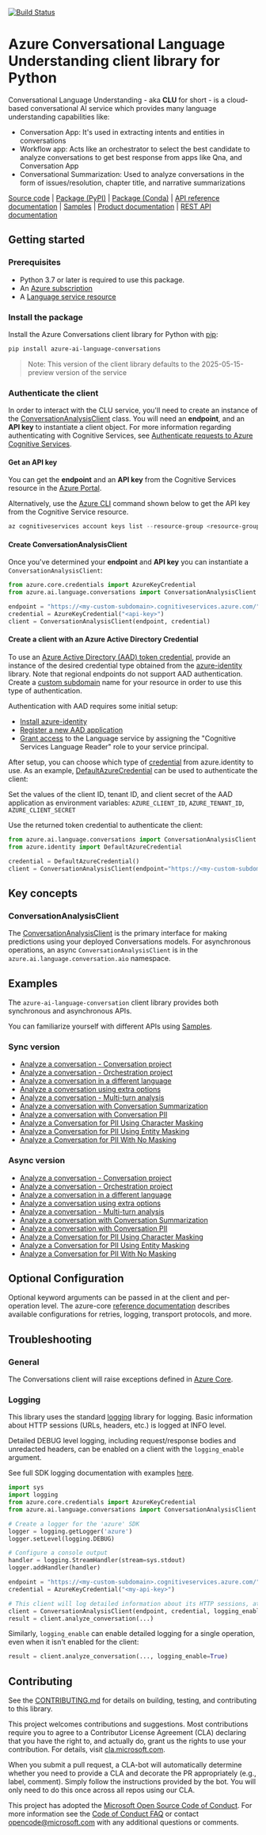 [![Build Status](https://dev.azure.com/azure-sdk/public/_apis/build/status/azure-sdk-for-python.client?branchName=main)](https://dev.azure.com/azure-sdk/public/_build/latest?definitionId=46?branchName=main)

# Azure Conversational Language Understanding client library for Python
Conversational Language Understanding - aka **CLU** for short - is a cloud-based conversational AI service which provides many language understanding capabilities like:
- Conversation App: It's used in extracting intents and entities in conversations
- Workflow app: Acts like an orchestrator to select the best candidate to analyze conversations to get best response from apps like Qna, and Conversation App
- Conversational Summarization: Used to analyze conversations in the form of issues/resolution, chapter title, and narrative summarizations

[Source code][conversationallanguage_client_src]
| [Package (PyPI)][conversationallanguage_pypi_package]
| [Package (Conda)](https://anaconda.org/microsoft/azure-ai-language-conversations/)
| [API reference documentation][api_reference_documentation]
| [Samples][conversationallanguage_samples]
| [Product documentation][conversationallanguage_docs]
| [REST API documentation][conversationallanguage_restdocs]

## Getting started

### Prerequisites

* Python 3.7 or later is required to use this package.
* An [Azure subscription][azure_subscription]
* A [Language service resource][language_resource]


### Install the package

Install the Azure Conversations client library for Python with [pip][pip_link]:

```bash
pip install azure-ai-language-conversations
```

> Note: This version of the client library defaults to the 2025-05-15-preview version of the service

### Authenticate the client
In order to interact with the CLU service, you'll need to create an instance of the [ConversationAnalysisClient][conversationanalysisclient_class] class. You will need an **endpoint**, and an **API key** to instantiate a client object. For more information regarding authenticating with Cognitive Services, see [Authenticate requests to Azure Cognitive Services][cognitive_auth].

#### Get an API key
You can get the **endpoint** and an **API key** from the Cognitive Services resource in the [Azure Portal][azure_portal].

Alternatively, use the [Azure CLI][azure_cli] command shown below to get the API key from the Cognitive Service resource.

```powershell
az cognitiveservices account keys list --resource-group <resource-group-name> --name <resource-name>
```


#### Create ConversationAnalysisClient
Once you've determined your **endpoint** and **API key** you can instantiate a `ConversationAnalysisClient`:

```python
from azure.core.credentials import AzureKeyCredential
from azure.ai.language.conversations import ConversationAnalysisClient

endpoint = "https://<my-custom-subdomain>.cognitiveservices.azure.com/"
credential = AzureKeyCredential("<api-key>")
client = ConversationAnalysisClient(endpoint, credential)
```

#### Create a client with an Azure Active Directory Credential

To use an [Azure Active Directory (AAD) token credential][cognitive_authentication_aad],
provide an instance of the desired credential type obtained from the
[azure-identity][azure_identity_credentials] library.
Note that regional endpoints do not support AAD authentication. Create a [custom subdomain][custom_subdomain]
name for your resource in order to use this type of authentication.

Authentication with AAD requires some initial setup:

- [Install azure-identity][install_azure_identity]
- [Register a new AAD application][register_aad_app]
- [Grant access][grant_role_access] to the Language service by assigning the "Cognitive Services Language Reader" role to your service principal.

After setup, you can choose which type of [credential][azure_identity_credentials] from azure.identity to use.
As an example, [DefaultAzureCredential][default_azure_credential]
can be used to authenticate the client:

Set the values of the client ID, tenant ID, and client secret of the AAD application as environment variables:
`AZURE_CLIENT_ID`, `AZURE_TENANT_ID`, `AZURE_CLIENT_SECRET`

Use the returned token credential to authenticate the client:

```python
from azure.ai.language.conversations import ConversationAnalysisClient
from azure.identity import DefaultAzureCredential

credential = DefaultAzureCredential()
client = ConversationAnalysisClient(endpoint="https://<my-custom-subdomain>.cognitiveservices.azure.com/", credential=credential)
```

## Key concepts

### ConversationAnalysisClient
The [ConversationAnalysisClient][conversationanalysisclient_class] is the primary interface for making predictions using your deployed Conversations models. For asynchronous operations, an async `ConversationAnalysisClient` is in the `azure.ai.language.conversation.aio` namespace.

## Examples
The `azure-ai-language-conversation` client library provides both synchronous and asynchronous APIs.

You can familiarize yourself with different APIs using [Samples](https://github.com/Azure/azure-sdk-for-python/tree/main/sdk/cognitivelanguage/azure-ai-language-conversations/samples).

### Sync version 
* [Analyze a conversation - Conversation project](https://github.com/Azure/azure-sdk-for-python/tree/main/sdk/cognitivelanguage/azure-ai-language-conversations/samples/sample_conversation_prediction.py)
* [Analyze a conversation - Orchestration project](https://github.com/Azure/azure-sdk-for-python/tree/main/sdk/cognitivelanguage/azure-ai-language-conversations/samples/sample_orchestration_prediction.py)
* [Analyze a conversation in a different language](https://github.com/Azure/azure-sdk-for-python/tree/main/sdk/cognitivelanguage/azure-ai-language-conversations/samples/sample_conversation_prediction_with_language.py)
* [Analyze a conversation using extra options](https://github.com/Azure/azure-sdk-for-python/tree/main/sdk/cognitivelanguage/azure-ai-language-conversations/samples/sample_conversation_prediction_with_options.py)
* [Analyze a conversation - Multi-turn analysis](https://github.com/Azure/azure-sdk-for-python/tree/main/sdk/cognitivelanguage/azure-ai-language-conversations/samples/sample_conversation_multi_turn_prediction.py)
* [Analyze a conversation with Conversation Summarization](https://github.com/Azure/azure-sdk-for-python/tree/main/sdk/cognitivelanguage/azure-ai-language-conversations/samples/sample_conversation_summarization.py)
* [Analyze a conversation with Conversation PII](https://github.com/Azure/azure-sdk-for-python/tree/main/sdk/cognitivelanguage/azure-ai-language-conversations/samples/sample_conversation_pii.py)
* [Analyze a Conversation for PII Using Character Masking](https://github.com/Azure/azure-sdk-for-python/tree/main/sdk/cognitivelanguage/azure-ai-language-conversations/samples/sample_conversation_pii_with_character_mask_policy.py)
* [Analyze a Conversation for PII Using Entity Masking](https://github.com/Azure/azure-sdk-for-python/tree/main/sdk/cognitivelanguage/azure-ai-language-conversations/samples/sample_conversation_pii_with_entity_mask_policy.py)
* [Analyze a Conversation for PII With No Masking](https://github.com/Azure/azure-sdk-for-python/tree/main/sdk/cognitivelanguage/azure-ai-language-conversations/samples/sample_conversation_pii_with_no_mask_policy.py)

### Async version
* [Analyze a conversation - Conversation project](https://github.com/Azure/azure-sdk-for-python/tree/main/sdk/cognitivelanguage/azure-ai-language-conversations/samples/async/sample_conversation_prediction_async.py)
* [Analyze a conversation - Orchestration project](https://github.com/Azure/azure-sdk-for-python/tree/main/sdk/cognitivelanguage/azure-ai-language-conversations/samples/async/sample_orchestration_prediction_async.py)
* [Analyze a conversation in a different language](https://github.com/Azure/azure-sdk-for-python/tree/main/sdk/cognitivelanguage/azure-ai-language-conversations/samples/async/sample_conversation_prediction_with_language_async.py)
* [Analyze a conversation using extra options](https://github.com/Azure/azure-sdk-for-python/tree/main/sdk/cognitivelanguage/azure-ai-language-conversations/samples/async/sample_conversation_prediction_with_options_async.py)
* [Analyze a conversation - Multi-turn analysis](https://github.com/Azure/azure-sdk-for-python/tree/main/sdk/cognitivelanguage/azure-ai-language-conversations/samples/async/sample_conversation_multi_turn_prediction_async.py)
* [Analyze a conversation with Conversation Summarization](https://github.com/Azure/azure-sdk-for-python/tree/main/sdk/cognitivelanguage/azure-ai-language-conversations/samples/async/sample_conversation_summarization_async.py)
* [Analyze a conversation with Conversation PII](https://github.com/Azure/azure-sdk-for-python/tree/main/sdk/cognitivelanguage/azure-ai-language-conversations/samples/async/sample_conversation_pii_async.py)
* [Analyze a Conversation for PII Using Character Masking](https://github.com/Azure/azure-sdk-for-python/tree/main/sdk/cognitivelanguage/azure-ai-language-conversations/samples/async/sample_conversation_pii_with_character_mask_policy_async.py)
* [Analyze a Conversation for PII Using Entity Masking](https://github.com/Azure/azure-sdk-for-python/tree/main/sdk/cognitivelanguage/azure-ai-language-conversations/samples/async/sample_conversation_pii_with_entity_mask_policy_async.py)
* [Analyze a Conversation for PII With No Masking](https://github.com/Azure/azure-sdk-for-python/tree/main/sdk/cognitivelanguage/azure-ai-language-conversations/samples/async/sample_conversation_pii_with_no_mask_policy_async.py)

## Optional Configuration

Optional keyword arguments can be passed in at the client and per-operation level. The azure-core [reference documentation][azure_core_ref_docs] describes available configurations for retries, logging, transport protocols, and more.

## Troubleshooting

### General

The Conversations client will raise exceptions defined in [Azure Core][azure_core_exceptions].

### Logging

This library uses the standard
[logging][python_logging] library for logging.
Basic information about HTTP sessions (URLs, headers, etc.) is logged at INFO
level.

Detailed DEBUG level logging, including request/response bodies and unredacted
headers, can be enabled on a client with the `logging_enable` argument.

See full SDK logging documentation with examples [here][sdk_logging_docs].

```python
import sys
import logging
from azure.core.credentials import AzureKeyCredential
from azure.ai.language.conversations import ConversationAnalysisClient

# Create a logger for the 'azure' SDK
logger = logging.getLogger('azure')
logger.setLevel(logging.DEBUG)

# Configure a console output
handler = logging.StreamHandler(stream=sys.stdout)
logger.addHandler(handler)

endpoint = "https://<my-custom-subdomain>.cognitiveservices.azure.com/"
credential = AzureKeyCredential("<my-api-key>")

# This client will log detailed information about its HTTP sessions, at DEBUG level
client = ConversationAnalysisClient(endpoint, credential, logging_enable=True)
result = client.analyze_conversation(...)
```

Similarly, `logging_enable` can enable detailed logging for a single operation, even when it isn't enabled for the client:

```python
result = client.analyze_conversation(..., logging_enable=True)
```

## Contributing

See the [CONTRIBUTING.md][contributing] for details on building, testing, and contributing to this library.

This project welcomes contributions and suggestions. Most contributions require you to agree to a Contributor License Agreement (CLA) declaring that you have the right to, and actually do, grant us the rights to use your contribution. For details, visit [cla.microsoft.com][cla].

When you submit a pull request, a CLA-bot will automatically determine whether you need to provide a CLA and decorate the PR appropriately (e.g., label, comment). Simply follow the instructions provided by the bot. You will only need to do this once across all repos using our CLA.

This project has adopted the [Microsoft Open Source Code of Conduct][code_of_conduct]. For more information see the [Code of Conduct FAQ][coc_faq] or contact [opencode@microsoft.com][coc_contact] with any additional questions or comments.

<!-- LINKS -->
[azure_cli]: https://learn.microsoft.com/cli/azure/
[azure_portal]: https://portal.azure.com/
[azure_subscription]: https://azure.microsoft.com/free/
[language_resource]: https://portal.azure.com/#create/Microsoft.CognitiveServicesTextAnalytics
[cla]: https://cla.microsoft.com
[coc_contact]: mailto:opencode@microsoft.com
[coc_faq]: https://opensource.microsoft.com/codeofconduct/faq/
[code_of_conduct]: https://opensource.microsoft.com/codeofconduct/
[cognitive_auth]: https://learn.microsoft.com/azure/cognitive-services/authentication/
[contributing]: https://github.com/Azure/azure-sdk-for-python/blob/main/CONTRIBUTING.md
[python_logging]: https://docs.python.org/3/library/logging.html
[sdk_logging_docs]: https://learn.microsoft.com/azure/developer/python/azure-sdk-logging
[azure_core_ref_docs]: https://azuresdkdocs.z19.web.core.windows.net/python/azure-core/latest/azure.core.html
[azure_core_readme]: https://github.com/Azure/azure-sdk-for-python/blob/main/sdk/core/azure-core/README.md
[pip_link]:https://pypi.org/project/pip/
[conversationallanguage_client_src]: https://github.com/Azure/azure-sdk-for-python/tree/main/sdk/cognitivelanguage/azure-ai-language-conversations
[conversationallanguage_pypi_package]: https://pypi.org/project/azure-ai-language-conversations/
[api_reference_documentation]:https://azuresdkdocs.z19.web.core.windows.net/python/azure-ai-language-conversations/latest/azure.ai.language.conversations.html
[conversationallanguage_refdocs]: https://github.com/Azure/azure-sdk-for-python/tree/main/sdk/cognitivelanguage/azure-ai-language-conversations
[conversationallanguage_docs]: https://learn.microsoft.com/azure/cognitive-services/language-service/conversational-language-understanding/overview
[conversationallanguage_samples]: https://github.com/Azure/azure-sdk-for-python/tree/main/sdk/cognitivelanguage/azure-ai-language-conversations/samples/README.md
[conversationallanguage_restdocs]: https://learn.microsoft.com/rest/api/language/
[conversationanalysisclient_class]: https://azuresdkdocs.z19.web.core.windows.net/python/azure-ai-language-conversations/latest/azure.ai.language.conversations.html#azure.ai.language.conversations.ConversationAnalysisClient
[azure_core_exceptions]: https://github.com/Azure/azure-sdk-for-python/blob/main/sdk/core/azure-core/README.md
[azure_language_portal]: https://language.cognitive.azure.com/home
[cognitive_authentication_aad]: https://learn.microsoft.com/azure/cognitive-services/authentication#authenticate-with-azure-active-directory
[azure_identity_credentials]: https://github.com/Azure/azure-sdk-for-python/tree/main/sdk/identity/azure-identity#credentials
[custom_subdomain]: https://learn.microsoft.com/azure/cognitive-services/authentication#create-a-resource-with-a-custom-subdomain
[install_azure_identity]: https://github.com/Azure/azure-sdk-for-python/tree/main/sdk/identity/azure-identity#install-the-package
[register_aad_app]: https://learn.microsoft.com/azure/cognitive-services/authentication#assign-a-role-to-a-service-principal
[grant_role_access]: https://learn.microsoft.com/azure/cognitive-services/authentication#assign-a-role-to-a-service-principal
[default_azure_credential]: https://github.com/Azure/azure-sdk-for-python/tree/main/sdk/identity/azure-identity#defaultazurecredential


